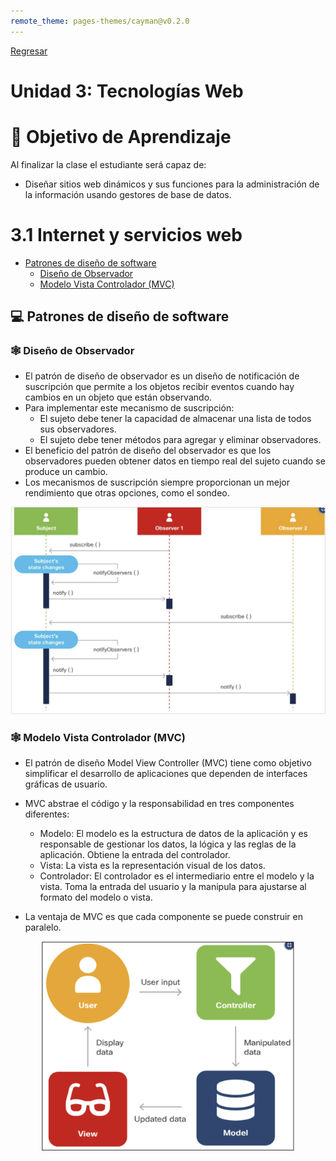 ```yaml
---
remote_theme: pages-themes/cayman@v0.2.0
---
```

[Regresar](/Administracion-de-Sistemas-y-Servicios-en-Red/)


# Unidad 3: Tecnologías Web

# 🎯 **Objetivo de Aprendizaje**
Al finalizar la clase el estudiante será capaz de:
- Diseñar sitios web dinámicos y sus funciones para la administración de la información usando gestores de base de datos.

# 3.1 Internet y servicios web
- [Patrones de diseño de software](#patrones)
    - [Diseño de Observador](#observador)
    - [Modelo Vista Controlador (MVC)](#mvc)

<a name="patrones"> </a>

## 💻 Patrones de diseño de software


<a name="observador"> </a>

### 🕸️ Diseño de Observador

- El patrón de diseño de observador es un diseño de notificación de suscripción que permite a los objetos recibir eventos cuando hay cambios en un objeto que están observando.
- Para implementar este mecanismo de suscripción:
    - El sujeto debe tener la capacidad de almacenar una lista de todos sus observadores.
    - El sujeto debe tener métodos para agregar y eliminar observadores.
- El beneficio del patrón de diseño del observador es que los observadores pueden obtener datos en tiempo real del sujeto cuando se produce un cambio.
- Los mecanismos de suscripción siempre proporcionan un mejor rendimiento que otras opciones, como el sondeo.

<p align="center">
  <img src="imagenes/assr_unidad3_1_observador.png" alt="observador" width=""80%">
</p>

<a name="observador"> </a>

### 🕸️ Modelo Vista Controlador (MVC)
- El patrón de diseño Model View Controller (MVC) tiene como objetivo simplificar el desarrollo de aplicaciones que dependen de interfaces gráficas de usuario.
- MVC abstrae el código y la responsabilidad en tres componentes diferentes:
    - Modelo: El modelo es la estructura de datos de la aplicación y es responsable de gestionar los datos, la lógica y las reglas de la aplicación. Obtiene la entrada del controlador.
    - Vista: La vista es la representación visual de los datos. 
    - Controlador: El controlador es el intermediario entre el modelo y la vista. Toma la entrada del usuario y la manipula para ajustarse al formato del modelo o vista.

- La ventaja de MVC es que cada componente se puede construir en paralelo.

<p align="center">
  <img src="imagenes/assr_unidad3_1_mvc.png" alt="observador" width="80%">
</p>